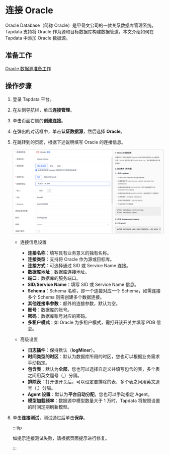 # 连接 Oracle

Oracle Database（简称 Oracle）是甲骨文公司的一款关系数据库管理系统。Tapdata 支持将 Oracle 作为源和目标数据库构建数据管道，本文介绍如何在 Tapdata 中添加 Oracle 数据源。

## 准备工作

[Oracle 数据源准备工作](../../../prerequisites/certified/oracle)

## 操作步骤

1. 登录 Tapdata 平台。

2. 在左侧导航栏，单击**连接管理**。

3. 单击页面右侧的**创建连接**。

4. 在弹出的对话框中，单击**认证数据源**，然后选择 **Oracle**。

5. 在跳转到的页面，根据下述说明填写 Oracle 的连接信息。

   ![Oracle 连接示例](../../../images/oracle_connection_cn.png)

   * 连接信息设置
     * **连接名称**：填写具有业务意义的独有名称。
     * **连接类型**：支持将 Oracle 作为源或目标库。
     * **连接方式**：可选择通过 SID 或 Service Name 连接。
     * **数据库地址**：数据库连接地址。
     * **端口**：数据库的服务端口。
     * **SID**/**Service Name**：填写 SID 或 Service Name 信息。
     * **Schema**：Schema 名称，即一个连接对应一个 Schema，如需连接多个 Schema 则需创建多个数据连接。
     * **其他连接串参数**：额外的连接参数，默认为空。
     * **账号**：数据库的账号。
     * **密码**：数据库账号对应的密码。
     * **多租户模式**：如 Oracle 为多租户模式，需打开该开关并填写 PDB 信息。

   * 高级设置
     * **日志插件**：保持默认（**logMiner**）。
     * **时间类型的时区**：默认为数据库所用的时区，您也可以根据业务需求手动指定。
     * **包含表**：默认为**全部**，您也可以选择自定义并填写包含的表，多个表之间用英文逗号（,）分隔。
     * **排除表**：打开该开关后，可以设定要排除的表，多个表之间用英文逗号（,）分隔。
     * **Agent 设置**：默认为**平台自动分配**，您也可以手动指定 Agent。
     * **模型加载频率**：数据源中模型数量大于 1 万时，Tapdata 将按照设置的时间定期刷新模型。

6. 单击**连接测试**，测试通过后单击**保存**。

   :::tip

   如提示连接测试失败，请根据页面提示进行修复。

   :::

